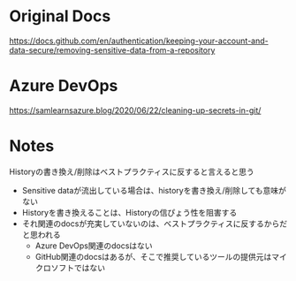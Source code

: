# Original Docs
https://docs.github.com/en/authentication/keeping-your-account-and-data-secure/removing-sensitive-data-from-a-repository

# Azure DevOps
https://samlearnsazure.blog/2020/06/22/cleaning-up-secrets-in-git/

# Notes
Historyの書き換え/削除はベストプラクティスに反すると言えると思う
- Sensitive dataが流出している場合は、historyを書き換え/削除しても意味がない
- Historyを書き換えることは、Historyの信ぴょう性を阻害する
- それ関連のdocsが充実していないのは、ベストプラクティスに反するからだと思われる
  - Azure DevOps関連のdocsはない
  - GitHub関連のdocsはあるが、そこで推奨しているツールの提供元はマイクロソフトではない
